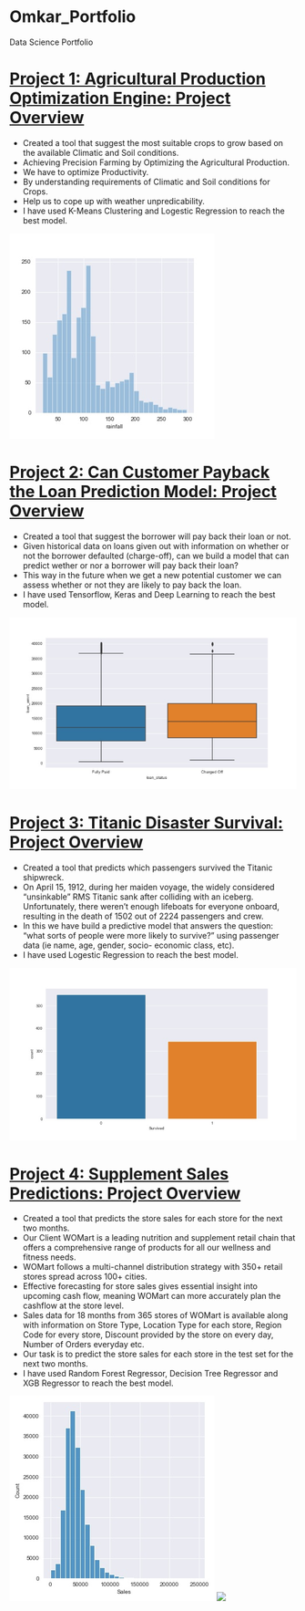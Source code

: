 # Omkar_Portfolio
Data Science Portfolio

# [Project 1: Agricultural Production Optimization Engine: Project Overview](https://github.com/omkargawade-10/Agricultural_Production_Optimization_Engine)
* Created a tool that suggest the most suitable crops to grow based on the available Climatic and Soil conditions.
* Achieving Precision Farming by Optimizing the Agricultural Production.
* We have to optimize Productivity.
* By understanding requirements of Climatic and Soil conditions for Crops.
* Help us to cope up with weather unpredicability.
* I have used K-Means Clustering and Logestic Regression to reach the best model.

![](/images/AgricultureProjectRainfall.jpg)

# [Project 2: Can Customer Payback the Loan Prediction Model: Project Overview](https://github.com/omkargawade-10/Can_Customer_Payback_the_Loan_Prediction_Model)
* Created a tool that suggest the borrower will pay back their loan or not.
* Given historical data on loans given out with information on whether or not the borrower defaulted (charge-off), can we build a model that can predict wether or nor a borrower     will pay back their loan?
* This way in the future when we get a new potential customer we can assess whether or not they are likely to pay back the loan.
* I have used Tensorflow, Keras and Deep Learning to reach the best model.

![](/images/LoanStatus.jpg)

# [Project 3: Titanic Disaster Survival: Project Overview](https://github.com/omkargawade-10/Titanic_Disaster_Survival)
* Created a tool that predicts which passengers survived the Titanic shipwreck.
* On April 15, 1912, during her maiden voyage, the widely considered “unsinkable” RMS Titanic sank after colliding with an iceberg. Unfortunately, there weren’t enough lifeboats     for everyone onboard, resulting in the death of 1502 out of 2224 passengers and crew.
* In this we have build a predictive model that answers the question: “what sorts of people were more likely to survive?” using passenger data (ie name, age, gender, socio-         economic class, etc).
* I have used Logestic Regression to reach the best model.

![](/images/TitanicSurvived.jpg)

# [Project 4: Supplement Sales Predictions: Project Overview](https://github.com/omkargawade-10/Supplement_Sales_Predictions)
* Created a tool that predicts the store sales for each store for the next two months.
* Our Client WOMart is a leading nutrition and supplement retail chain that offers a comprehensive range of products for all our wellness and fitness needs.
* WOMart follows a multi-channel distribution strategy with 350+ retail stores spread across 100+ cities.
* Effective forecasting for store sales gives essential insight into upcoming cash flow, meaning WOMart can more accurately plan the cashflow at the store level.
* Sales data for 18 months from 365 stores of WOMart is available along with information on Store Type, Location Type for each store, Region Code for every store, Discount           provided by the store on every day, Number of Orders everyday etc.
* Our task is to predict the store sales for each store in the test set for the next two months.
* I have used Random Forest Regressor, Decision Tree Regressor and XGB Regressor to reach the best model.

![](/images/Sales.jpg)
![](/main/images/SecondSales.jpg)
